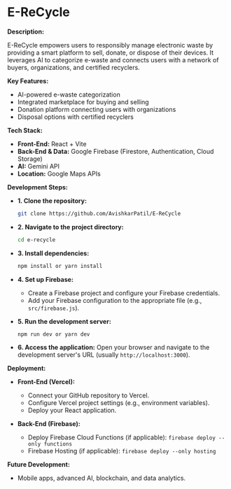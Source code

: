 # E-ReCycle

**Description:**

E-ReCycle empowers users to responsibly manage electronic waste by providing a smart platform to sell, donate, or dispose of their devices. It leverages AI to categorize e-waste and connects users with a network of buyers, organizations, and certified recyclers.

**Key Features:**

* AI-powered e-waste categorization
* Integrated marketplace for buying and selling
* Donation platform connecting users with organizations
* Disposal options with certified recyclers

**Tech Stack:**

* **Front-End:** React + Vite
* **Back-End & Data:** Google Firebase (Firestore, Authentication, Cloud Storage)
* **AI:** Gemini API
* **Location:** Google Maps APIs

**Development Steps:**

* **1. Clone the repository:**
    ```bash
    git clone https://github.com/AvishkarPatil/E-ReCycle
    ```

* **2. Navigate to the project directory:**
    ```bash
    cd e-recycle
    ```

* **3. Install dependencies:**
    ```bash
    npm install or yarn install
    ```

* **4. Set up Firebase:**
    * Create a Firebase project and configure your Firebase credentials.
    * Add your Firebase configuration to the appropriate file (e.g., `src/firebase.js`).

* **5. Run the development server:**
    ```bash
    npm run dev or yarn dev
    ```

* **6. Access the application:** Open your browser and navigate to the development server's URL (usually `http://localhost:3000`).

**Deployment:**

* **Front-End (Vercel):**
    * Connect your GitHub repository to Vercel.
    * Configure Vercel project settings (e.g., environment variables).
    * Deploy your React application.

* **Back-End (Firebase):**
    * Deploy Firebase Cloud Functions (if applicable): `firebase deploy --only functions`
    * Firebase Hosting (if applicable): `firebase deploy --only hosting`

**Future Development:**

* Mobile apps, advanced AI, blockchain, and data analytics.
